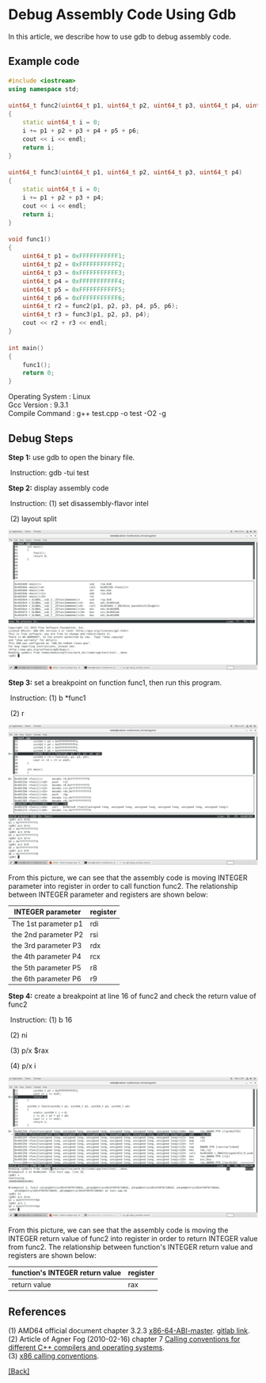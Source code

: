 # Debug Assembly Code Using Gdb 
In this article, we describe how to use gdb to debug assembly code.

## Example code
```c++
#include <iostream>
using namespace std;

uint64_t func2(uint64_t p1, uint64_t p2, uint64_t p3, uint64_t p4, uint64_t p5, uint64_t p6)
{
    static uint64_t i = 0;
    i += p1 + p2 + p3 + p4 + p5 + p6;
    cout << i << endl;
    return i;
}

uint64_t func3(uint64_t p1, uint64_t p2, uint64_t p3, uint64_t p4)
{
    static uint64_t i = 0;
    i += p1 + p2 + p3 + p4;
    cout << i << endl;
    return i;
}

void func1()
{
    uint64_t p1 = 0xFFFFFFFFFFF1;
    uint64_t p2 = 0xFFFFFFFFFFF2;
    uint64_t p3 = 0xFFFFFFFFFFF3;
    uint64_t p4 = 0xFFFFFFFFFFF4;
    uint64_t p5 = 0xFFFFFFFFFFF5;
    uint64_t p6 = 0xFFFFFFFFFFF6;
    uint64_t r2 = func2(p1, p2, p3, p4, p5, p6);
    uint64_t r3 = func3(p1, p2, p3, p4);
    cout << r2 + r3 << endl;
}

int main()
{
    func1();
    return 0;
}
```
Operating System : Linux  
Gcc Version : 9.3.1  
Compile Command : g++ test.cpp -o test -O2 -g  

## Debug Steps

**Step 1:** use gdb to open the binary file.

​              Instruction: gdb -tui test

**Step 2:** display assembly code

​              Instruction: (1) set disassembly-flavor intel

​                                    (2) layout split

![layout split](https://github.com/Hankin-Liu/hankin.github.io/blob/master/debug_skills/layout_split.png)

**Step 3:** set a breakpoint on function func1, then run this program.

​              Instruction: (1) b *func1

​                                   (2) r

![check_parameter_from_register](https://github.com/Hankin-Liu/hankin.github.io/blob/master/debug_skills/check_parameter_from_register.png)

From this picture, we can see that the assembly code is moving INTEGER parameter into register in order to call function func2. The relationship between INTEGER parameter and registers are shown below:

| INTEGER parameter            | register |
| -------------------- | -------- |
| The 1st parameter p1 | rdi      |
| the 2nd parameter P2 | rsi      |
| the 3rd parameter P3 | rdx      |
| the 4th parameter P4 | rcx      |
| the 5th parameter P5 | r8       |
| the 6th parameter P6 | r9       |

**Step 4:** create a breakpoint at line 16 of func2 and check the return value of func2

​             Instruction: (1) b 16

​                                   (2) ni

​                                   (3) p/x $rax

​                                   (4) p/x i

![check_return_value_from_register](https://github.com/Hankin-Liu/hankin.github.io/blob/master/debug_skills/check_return_value_from_register.png)

From this picture, we can see that the assembly code is moving the INTEGER return value of func2 into register in order to return INTEGER value from func2. The relationship between function's INTEGER return value and registers are shown below:

| function's INTEGER return value| register |
| ----------------------- | -------- |
| return value            | rax      |


## References  
(1) AMD64 official document chapter 3.2.3 [x86-64-ABI-master](https://github.com/hjl-tools/x86-psABI/wiki/x86-64-psABI-1.0.pdf). [gitlab link](https://gitlab.com/x86-psABIs/x86-64-ABI).  
(2) Article of Agner Fog (2010-02-16) chapter 7 [Calling conventions for different C++ compilers and operating systems](http://agner.org/optimize/calling_conventions.pdf).  
(3) [x86 calling conventions](https://en.wikipedia.org/wiki/X86_calling_conventions#List_of_x86_calling_conventions).  

[\[Back\]](https://github.com/Hankin-Liu/hankin.github.io/blob/master/debug_skills/debug_skills.md)
